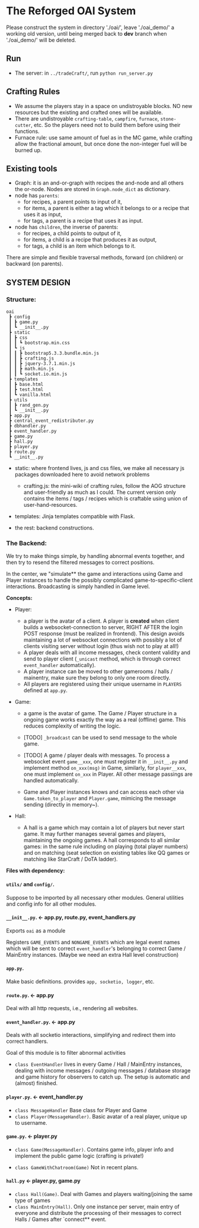 # The Reforged OAI System

Please construct the system in directory './oai/', leave './oai_demo/'
a working old version, until being merged back to **dev** branch when './oai_demo/' will be deleted.


## Run

- The server: in `../tradeCraft/`, run `python run_server.py`


## Crafting Rules
- We assume the players stay in a space on undistroyable blocks. NO new resources but the existing and crafted ones will be available.
- There are undistroyable `crafting-table`, `campfire`, `furnace`, `stone-cutter`, etc. So the players need not to build them before using their functions.
- Furnace rule: use same amount of fuel as in the MC game, while crafting allow the fractional amount, but once done the non-integer fuel will be burned up.


## Existing tools
- Graph: it is an and-or-graph with recipes the and-node and all others the or-node. Nodes are stored in `Graph.node_dict` as dictionary.
- node has `parents`:
  - for recipes, a parent points to input of it,
  - for items, a parent is either a tag which it belongs to or a recipe that uses it as input,
  - for tags, a parent is a recipe that uses it as input.
- node has `children`, the inverse of parents:
  - for recipes, a child points to output of it,
  - for items, a child is a recipe that produces it as output,
  - for tags, a child is an item which belongs to it.

There are simple and flexible traversal methods, forward (on children) or backward (on parents).


## **SYSTEM DESIGN**
### Structure:
```
oai
 ┣ config
 ┃ ┣ game.py
 ┃ ┗ __init__.py
 ┣ static
 ┃ ┣ css
 ┃ ┃ ┗ bootstrap.min.css
 ┃ ┗ js
 ┃ ┃ ┣ bootstrap5.3.3.bundle.min.js
 ┃ ┃ ┣ crafting.js
 ┃ ┃ ┣ jquery-3.7.1.min.js
 ┃ ┃ ┣ math.min.js
 ┃ ┃ ┗ socket.io.min.js
 ┣ templates
 ┃ ┣ base.html
 ┃ ┣ test.html
 ┃ ┗ vanilla.html
 ┣ utils
 ┃ ┣ rand_gen.py
 ┃ ┗ __init__.py
 ┣ app.py
 ┣ central_event_redistributer.py
 ┣ dbhandler.py
 ┣ event_handler.py
 ┣ game.py
 ┣ hall.py
 ┣ player.py
 ┣ route.py
 ┗ __init__.py
```
- static: where frontend lives, js and css files, we make all necessary js packages downloaded here to avoid network problems
  - crafting.js: the mini-wiki of crafting rules, follow the AOG structure and user-friendly as much as I could. The current version only contains the items / tags / recipes which is craftable using union of user-hand-resources.

- templates: Jinja templates compatible with Flask.

- the rest: backend constructions.

### The Backend:

We try to make things simple, by handling abnormal events together,
and then try to resend the filtered messages to correct positions.

In the center, we "simulate** the game and interactions using
Game and Player instances to handle the possibly complicated
game-to-specific-client interactions. Broadcasting is simply 
handled in Game level.

**Concepts:**
- Player:
  - a player is the avatar of a client. A player is **created**
  when client builds a websocket-connection to server, RIGHT AFTER the login
  POST response (must be realized in frontend). This design avoids maintaining a lot of
  websocket connections with possibly a lot of clients visiting server without login
  (thus wish not to play at all!)
  - A player deals with all income messages, check content validity and send to player client (`_unicast` method, which is through correct `event_handler` automatically).
  - A player instance can be moved to other gamerooms / halls / mainentry, make sure they belong to only one room directly.
  - All players are registered using their unique username in `PLAYERS` defined at `app.py`.

- Game:
  - a game is the avatar of game. The Game / Player structure in a ongoing game works exactly the way as a real (offline) game. This reduces complexity of writing the logic.

  - [TODO] `_broadcast` can be used to send message to the whole game.
  - [TODO] A game / player deals with messages. To process a websocket event `game__xxx`, one must register it in `__init__.py` and implement method `on_xxx(msg)` in Game, similarly, for `player__xxx`, one must implement `on_xxx` in Player. All other message passings are handled automatically.

  - Game and Player instances knows and can access each other via `Game.token_to_player` and `Player.game`, mimicing the message sending (directly in memory~).

- Hall:
  - A hall is a game which may contain a lot of players but never start game. It may further manages several games
  and players, maintaining the ongoing games. A hall corresponds to all similar games: in the same rule including on playing (total player numbers) and on matching (seat selection on existing tables like QQ games or matching like StarCraft / DoTA ladder).

**Files with dependency:**

#### `utils/` and `config/`.
Suppose to be imported by all necessary other modules.
General utilities and config info for all other modules.


#### `__init__.py`. <- app.py, route.py, event_handlers.py
Exports `oai` as a module

Registers `GAME_EVENTS` and `NONGAME_EVENTS` which are legal event names
which will be sent to correct `event_handler`'s belonging to correct Game / MainEntry
instances. (Maybe we need an extra Hall level construction)

#### `app.py`.
Make basic definitions.
provides `app, socketio, logger`, etc.



#### `route.py`. <- app.py
Deal with all http requests, i.e., rendering all websites.



#### `event_handler.py`. <- app.py
Deals with all socketio interactions, simplifying and redirect them
into correct handlers.

Goal of this module is to filter abnormal activities
- `class EventHandler`
lives in every Game / Hall / MainEntry instances, dealing with
income messages / outgoing messages / database storage and game history
for observers to catch up. The setup is automatic and (almost) finished.


#### `player.py`. <- event_handler.py
- `class MessageHandler`
Base class for Player and Game
- `class Player(MessageHandler)`.
Basic avatar of a real player, unique up to username.

#### `game.py`. <- player.py
- `class Game(MessageHandler)`.
Contains game info, player info and implement the public game logic (crafting is private!)

- `class GameWithChatroom(Game)` Not in recent plans.

#### `hall.py` <- player.py, game.py
- `class Hall(Game)`.
Deal with Games and players waiting/joining the same type of games
- `class MainEntry(Hall)`.
Only one instance per server, main entry of everyone and distribute the processing of their messages to correct Halls / Games after `connect** event.

